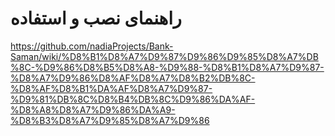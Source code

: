 # راهنمای نصب و استفاده 

https://github.com/nadiaProjects/Bank-Saman/wiki/%D8%B1%D8%A7%D9%87%D9%86%D9%85%D8%A7%DB%8C-%D9%86%D8%B5%D8%A8-%D9%88-%D8%B1%D8%A7%D9%87-%D8%A7%D9%86%D8%AF%D8%A7%D8%B2%DB%8C-%D8%AF%D8%B1%DA%AF%D8%A7%D9%87-%D9%81%DB%8C%D8%B4%DB%8C%D9%86%DA%AF-%D8%A8%D8%A7%D9%86%DA%A9-%D8%B3%D8%A7%D9%85%D8%A7%D9%86
